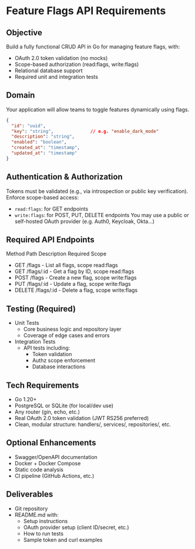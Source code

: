 # Feature Flags API Requirements

## Objective
Build a fully functional CRUD API in Go for managing feature flags, with:
- OAuth 2.0 token validation (no mocks)
- Scope-based authorization (read:flags, write:flags)
- Relational database support
- Required unit and integration tests

## Domain
Your application will allow teams to toggle features dynamically using flags.
```json
{
  "id": "uuid",
  "key": "string",              // e.g. "enable_dark_mode"
  "description": "string",
  "enabled": "boolean",
  "created_at": "timestamp",
  "updated_at": "timestamp"
}
```

## Authentication & Authorization
Tokens must be validated (e.g., via introspection or public key verification).
Enforce scope-based access:
- `read:flags`: for GET endpoints
- `write:flags`: for POST, PUT, DELETE endpoints
You may use a public or self-hosted OAuth provider (e.g. Auth0, Keycloak, Okta…)

## Required API Endpoints
Method Path Description Required Scope
- GET /flags - List all flags, scope read:flags
- GET /flags/:id  - Get a flag by ID, scope read:flags
- POST /flags - Create a new flag, scope write:flags
- PUT /flags/:id - Update a flag, scope write:flags
- DELETE /flags/:id - Delete a flag, scope write:flags

## Testing (Required)
- Unit Tests
    - Core business logic and repository layer
    - Coverage of edge cases and errors
- Integration Tests
    - API tests including:
        - Token validation
        - Authz scope enforcement
        - Database interactions

## Tech Requirements
- Go 1.20+
- PostgreSQL or SQLite (for local/dev use)
- Any router (gin, echo, etc.)
- Real OAuth 2.0 token validation (JWT RS256 preferred)
- Clean, modular structure: handlers/, services/, repositories/, etc.

## Optional Enhancements
- Swagger/OpenAPI documentation
- Docker + Docker Compose
- Static code analysis
- CI pipeline (GitHub Actions, etc.)

## Deliverables
- Git repository
- README.md with:
    - Setup instructions
    - OAuth provider setup (client ID/secret, etc.)
    - How to run tests
    - Sample token and curl examples